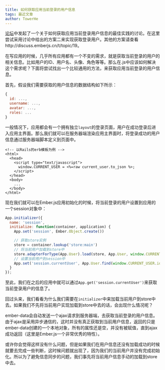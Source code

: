 ```yaml
---
title: 如何获取应用当前登录的用户信息
tags: 最近文章
author: TowerHe
---
```


[论坛](http://discuss.emberjs.cn/t/topic/19)中发起了一个关于如何获取应用当前登录用户信息的最佳实践的讨论。在这里尝试采用讨论中给出的方案二来实现获取登录用户。其他的方案请查看http://discuss.emberjs.cn/t/topic/19。

在写应用的时候，几乎所有应用都有一个不变的需求，就是获取当前登录的用户的相关信息。比如用户的ID、用户名、头像、角色等等。那么在.js中应该如何解决这个需求呢？下面将尝试找出一个比较通用的方法，来获取应用当前登录的用户信息。

首先，假设我们需要获取的用户信息的数据结构如下所示：

```javascript
{
  id: ...,
  username: ...,
  avatar: ...,
  roles: ... 
}
```

一般情况下，应用都会有一个拥有独立`layout`的登录页面，用户在成功登录后进入应用主界面。那么我们就可以在服务器端渲染应用主界面时，将登录成功的用户信息通过服务器端脚本定义到页面中。

```erb
<!-- 以Rails的erb模板为例 -->
<html>
  <head>
    <script type="text/javascript">
      window.CURRENT_USER = <%=raw current_user.to_json %>;
    </script>
  </head>
  <body>
    ...
  </body>
</html>
```

现在我们就可以在Ember.js应用初始化的时候，将当前登录的用户设置到应用的一个session对象中：

```javascript
App.initializer({
  name: 'session',
  initialize: function(container, application) {
    App.set('session', Ember.Object.create())

    // 获取store实例
    store = container.lookup('store:main')
    // 将当前用户加载到store中
    store.adapterForType(App.User).load(store, App.User, window.CURRENT_USER)
    // 设置当前用户到session中
    App.set('session.currentUser', App.User.find(window.CURRENT_USER.id))
  }
});
```

至此，我们在之后的应用中就可以通过`App.get('session.currentUser')`来获取当前登录用户的信息了。

回过头来，我们看看为什么我们需要在`initializer`中来加载当前用户到store中去。如果我们不先将当前用户实现加载到store中去的话，会出现什么情况呢？

ember-data会自动发送一个ajax请求到服务器端，去获取当前登录的用户信息。由于ajax是采用异步通信的，这时并没有真正获取到当前用户信息，返回的只是ember-data创建的一个本地对象，所有的属性还是空，并没有被赋值，直到ajax成功返回（这里是Ember.js一个非常优秀的特性）。

或许你会觉得这样没有什么问题，但是如果我们在用户信息还没有加载成功的时候就要去完成一些判断，这时候问题就出现了，因为我们的当前用户并没有完成初始化。所以为了避免信息同步的问题，我们事先将当前用户信息手动的加载到store中去。
